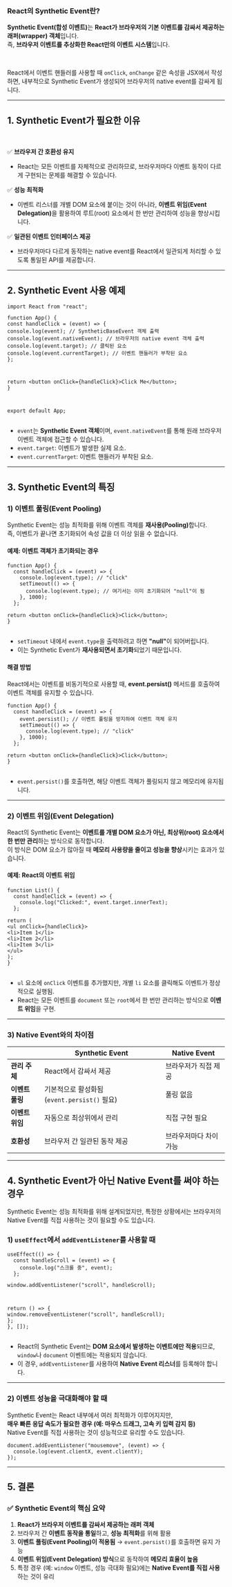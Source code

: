 <h3 data-ke-size="size23"><b>React의 Synthetic Event란?</b></h3>
<p data-ke-size="size16"><b>Synthetic Event(합성 이벤트)</b>는 <b>React가 브라우저의 기본 이벤트를 감싸서 제공하는 래퍼(wrapper) 객체</b>입니다.<br />즉, <b>브라우저 이벤트를 추상화한 React만의 이벤트 시스템</b>입니다.</p>
<p data-ke-size="size16">&nbsp;</p>
<p data-ke-size="size16">React에서 이벤트 핸들러를 사용할 때 <code>onClick</code>, <code>onChange</code> 같은 속성을 JSX에서 작성하면, 내부적으로 Synthetic Event가 생성되어 브라우저의 native event를 감싸게 됩니다.</p>
<hr data-ke-style="style1" />
<h2 data-ke-size="size26"><b>1. Synthetic Event가 필요한 이유</b></h2>
<p data-ke-size="size16">&nbsp;</p>
<p data-ke-size="size16">✅ <b>브라우저 간 호환성 유지</b></p>
<ul style="list-style-type: disc;" data-ke-list-type="disc">
<li>React는 모든 이벤트를 자체적으로 관리하므로, 브라우저마다 이벤트 동작이 다르게 구현되는 문제를 해결할 수 있습니다.</li>
</ul>
<p data-ke-size="size16">✅ <b>성능 최적화</b></p>
<ul style="list-style-type: disc;" data-ke-list-type="disc">
<li>이벤트 리스너를 개별 DOM 요소에 붙이는 것이 아니라, <b>이벤트 위임(Event Delegation)</b>을 활용하여 루트(root) 요소에서 한 번만 관리하여 성능을 향상시킵니다.</li>
</ul>
<p data-ke-size="size16">✅ <b>일관된 이벤트 인터페이스 제공</b></p>
<ul style="list-style-type: disc;" data-ke-list-type="disc">
<li>브라우저마다 다르게 동작하는 native event를 React에서 일관되게 처리할 수 있도록 통일된 API를 제공합니다.</li>
</ul>
<hr data-ke-style="style1" />
<h2 data-ke-size="size26"><b>2. Synthetic Event 사용 예제</b></h2>
<pre class="javascript"><code>import React from "react";
<p>function App() {
const handleClick = (event) =&gt; {
console.log(event); // SyntheticBaseEvent 객체 출력
console.log(event.nativeEvent); // 브라우저의 native event 객체 출력
console.log(event.target); // 클릭된 요소
console.log(event.currentTarget); // 이벤트 핸들러가 부착된 요소
};</p>
<p>return &lt;button onClick={handleClick}&gt;Click Me&lt;/button&gt;;
}</p>
<p>export default App;</code></pre></p>
<ul style="list-style-type: disc;" data-ke-list-type="disc">
<li><code>event</code>는 <b>Synthetic Event 객체</b>이며, <code>event.nativeEvent</code>를 통해 원래 브라우저 이벤트 객체에 접근할 수 있습니다.</li>
<li><code>event.target</code>: 이벤트가 발생한 실제 요소.</li>
<li><code>event.currentTarget</code>: 이벤트 핸들러가 부착된 요소.</li>
</ul>
<hr data-ke-style="style1" />
<h2 data-ke-size="size26"><b>3. Synthetic Event의 특징</b></h2>
<h3 data-ke-size="size23"><b>1) 이벤트 풀링(Event Pooling)</b></h3>
<p data-ke-size="size16">Synthetic Event는 성능 최적화를 위해 이벤트 객체를 <b>재사용(Pooling)</b>합니다.<br />즉, 이벤트가 끝나면 초기화되어 속성 값을 더 이상 읽을 수 없습니다.</p>
<h4 data-ke-size="size20"><b>예제: 이벤트 객체가 초기화되는 경우</b></h4>
<pre class="javascript"><code>function App() {
  const handleClick = (event) =&gt; {
    console.log(event.type); // "click"
    setTimeout(() =&gt; {
      console.log(event.type); // 여기서는 이미 초기화되어 "null"이 됨
    }, 1000);
  };
<p>return &lt;button onClick={handleClick}&gt;Click&lt;/button&gt;;
}</code></pre></p>
<ul style="list-style-type: disc;" data-ke-list-type="disc">
<li><code>setTimeout</code> 내에서 <code>event.type</code>을 출력하려고 하면 <b>"null"</b>이 되어버립니다.</li>
<li>이는 Synthetic Event가 <b>재사용되면서 초기화</b>되었기 때문입니다.</li>
</ul>
<h4 data-ke-size="size20"><b>해결 방법</b></h4>
<p data-ke-size="size16">React에서는 이벤트를 비동기적으로 사용할 때, <b>event.persist()</b> 메서드를 호출하여 이벤트 객체를 유지할 수 있습니다.</p>
<pre class="javascript"><code>function App() {
  const handleClick = (event) =&gt; {
    event.persist(); // 이벤트 풀링을 방지하여 이벤트 객체 유지
    setTimeout(() =&gt; {
      console.log(event.type); // "click"
    }, 1000);
  };
<p>return &lt;button onClick={handleClick}&gt;Click&lt;/button&gt;;
}</code></pre></p>
<ul style="list-style-type: disc;" data-ke-list-type="disc">
<li><code>event.persist()</code>를 호출하면, 해당 이벤트 객체가 풀링되지 않고 메모리에 유지됩니다.</li>
</ul>
<hr data-ke-style="style1" />
<h3 data-ke-size="size23"><b>2) 이벤트 위임(Event Delegation)</b></h3>
<p data-ke-size="size16">React의 Synthetic Event는 <b>이벤트를 개별 DOM 요소가 아닌, 최상위(root) 요소에서 한 번만 관리</b>하는 방식으로 동작합니다.<br />이 방식은 DOM 요소가 많아질 때 <b>메모리 사용량을 줄이고 성능을 향상</b>시키는 효과가 있습니다.</p>
<h4 data-ke-size="size20"><b>예제: React의 이벤트 위임</b></h4>
<pre class="javascript"><code>function List() {
  const handleClick = (event) =&gt; {
    console.log("Clicked:", event.target.innerText);
  };
<p>return (
&lt;ul onClick={handleClick}&gt;
&lt;li&gt;Item 1&lt;/li&gt;
&lt;li&gt;Item 2&lt;/li&gt;
&lt;li&gt;Item 3&lt;/li&gt;
&lt;/ul&gt;
);
}</code></pre></p>
<ul style="list-style-type: disc;" data-ke-list-type="disc">
<li><code>ul</code> 요소에 <code>onClick</code> 이벤트를 추가했지만, 개별 <code>li</code> 요소를 클릭해도 이벤트가 정상적으로 실행됨.</li>
<li>React는 모든 이벤트를 <code>document</code> 또는 <code>root</code>에서 한 번만 관리하는 방식으로 <b>이벤트 위임</b>을 구현.</li>
</ul>
<hr data-ke-style="style1" />
<h3 data-ke-size="size23"><b>3) Native Event와의 차이점</b></h3>
<table data-ke-align="alignLeft" data-ke-style="style4">
<thead>
<tr>
<th>&nbsp;</th>
<th><b>Synthetic Event</b></th>
<th><b>Native Event</b></th>
</tr>
</thead>
<tbody>
<tr>
<td><b>관리 주체</b></td>
<td>React에서 감싸서 제공</td>
<td>브라우저가 직접 제공</td>
</tr>
<tr>
<td><b>이벤트 풀링</b></td>
<td>기본적으로 활성화됨 (<code>event.persist()</code> 필요)</td>
<td>풀링 없음</td>
</tr>
<tr>
<td><b>이벤트 위임</b></td>
<td>자동으로 최상위에서 관리</td>
<td>직접 구현 필요</td>
</tr>
<tr>
<td><b>호환성</b></td>
<td>브라우저 간 일관된 동작 제공</td>
<td>브라우저마다 차이 가능</td>
</tr>
</tbody>
</table>
<hr data-ke-style="style1" />
<h2 data-ke-size="size26"><b>4. Synthetic Event가 아닌 Native Event를 써야 하는 경우</b></h2>
<p data-ke-size="size16">Synthetic Event는 성능 최적화를 위해 설계되었지만, 특정한 상황에서는 브라우저의 Native Event를 직접 사용하는 것이 필요할 수도 있습니다.</p>
<h3 data-ke-size="size23"><b>1) <code>useEffect</code>에서 <code>addEventListener</code>를 사용할 때</b></h3>
<pre class="javascript"><code>useEffect(() =&gt; {
  const handleScroll = (event) =&gt; {
    console.log("스크롤 중", event);
  };
<p>window.addEventListener(&quot;scroll&quot;, handleScroll);</p>
<p>return () =&gt; {
window.removeEventListener(&quot;scroll&quot;, handleScroll);
};
}, []);</code></pre></p>
<ul style="list-style-type: disc;" data-ke-list-type="disc">
<li>React의 Synthetic Event는 <b>DOM 요소에서 발생하는 이벤트에만 적용</b>되므로, <code>window</code>나 <code>document</code> 이벤트에는 적용되지 않습니다.</li>
<li>이 경우, <code>addEventListener</code>를 사용하여 <b>Native Event 리스너</b>를 등록해야 합니다.</li>
</ul>
<hr data-ke-style="style1" />
<h3 data-ke-size="size23"><b>2) 이벤트 성능을 극대화해야 할 때</b></h3>
<p data-ke-size="size16">Synthetic Event는 React 내부에서 여러 최적화가 이루어지지만,<br /><b>매우 빠른 응답 속도가 필요한 경우 (예: 마우스 드래그, 고속 키 입력 감지 등)</b><br />Native Event를 직접 사용하는 것이 성능적으로 유리할 수도 있습니다.</p>
<pre class="coffeescript"><code>document.addEventListener("mousemove", (event) =&gt; {
  console.log(event.clientX, event.clientY);
});</code></pre>
<hr data-ke-style="style1" />
<h2 data-ke-size="size26"><b>5. 결론</b></h2>
<h3 data-ke-size="size23">✅ <b>Synthetic Event의 핵심 요약</b></h3>
<ol style="list-style-type: decimal;" data-ke-list-type="decimal">
<li><b>React가 브라우저 이벤트를 감싸서 제공하는 래퍼 객체</b></li>
<li>브라우저 간 <b>이벤트 동작을 통일</b>하고, <b>성능 최적화</b>를 위해 활용</li>
<li><b>이벤트 풀링(Event Pooling)이 적용됨</b> &rarr; <code>event.persist()</code>를 호출하면 유지 가능</li>
<li><b>이벤트 위임(Event Delegation) 방식</b>으로 동작하여 <b>메모리 효율이 높음</b></li>
<li>특정 경우 (예: <code>window</code> 이벤트, 성능 극대화 필요)에는 <b>Native Event를 직접 사용</b>하는 것이 유리</li>
</ol>